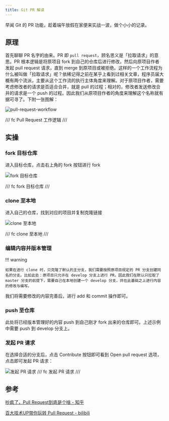 ```yaml
---
title: Git PR 解读
---
```


早闻 Git 的 PR 功能，趁着端午放假在家便来实战一波，做个小小的记录。

## 原理

首先聊聊 PR 名字的由来。PR 即 `pull request`，顾名思义是「拉取请求」的意思。PR 根本逻辑是将原项目 fork 到自己的仓库后进行修改，然后向原项目作者发起 pull request 请求，直到 merge 到原项目或被拒绝。这样的一个工作流程为什么被叫做「拉取请求」呢？依稀记得之前在某乎上看到过相关文章，程序员届大概有两个流派，主要从这个工作流的执行主体角度来理解。对于原项目作者，需要考虑修改者的请求是否适合合并，就是 pull 的过程；相对的，修改者发送修改合并的请求是一个 push 的过程。因此我们从原项目作者的角度来理解这个名称就有据可寻了。下附一张图解：

![pull-request-workflow](https://dwj-oss.oss-cn-nanjing.aliyuncs.com/images/202406091607490.svg)

/// fc
Pull Request 工作逻辑
///

## 实操

### fork 目标仓库

进入目标仓库，点击右上角的 fork 按钮进行 fork

![fork 目标仓库](https://dwj-oss.oss-cn-nanjing.aliyuncs.com/images/202406091618430.png)

/// fc
fork 目标仓库
///

### clone 至本地

进入自己的仓库，找到对应的项目并复制克隆链接

![clone 至本地](https://dwj-oss.oss-cn-nanjing.aliyuncs.com/images/202406091620622.png)

/// fc
clone 至本地
///

### 编辑内容并版本管理

!!! warning

    如果在进行 clone 时，只克隆了默认的主分支，我们需要按照原项目规定的 PR 分支创建同名的分支。比如此处：原项目只允许在 develop 分支上进行 PR，因此我们在默认只拉取了 master 分支的前提下，需要自己在本地创建一个 develop 分支，并在此基础之上进行内容的修改与编写。

我们将需要修改的内容完善后，进行 add 和 commit 操作即可。

### push 至仓库

此处将已经版本管理好的内容 push 到自己刚才 fork 出来的仓库即可。上述示例中需要 push 到 develop 分支上。

### 发起 PR 请求

在选择合适的分支后，点击 Contribute 按钮即可看到 Open pull request 选项，点击即可发起 PR 请求：

![发起 PR 请求](https://dwj-oss.oss-cn-nanjing.aliyuncs.com/images/202406091634960.png)
/// fc
发起 PR 请求
///

## 参考

[吵疯了，Pull Request到底是个啥 - 知乎](https://zhuanlan.zhihu.com/p/347918608)

[百大技术UP带你玩转 Pull Request - bilibili](https://www.bilibili.com/video/BV11d4y1H74N/)
